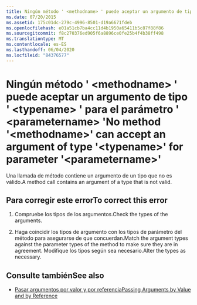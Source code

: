 ```yaml
---
title: Ningún método ' <methodname> ' puede aceptar un argumento de tipo ' <typename> ' para el parámetro ' <parametername> '
ms.date: 07/20/2015
ms.assetid: 175c01dc-279c-4996-8501-d19a6671fdeb
ms.openlocfilehash: e01a51cb7ba4cc11d4b1950a65411b5c87f88f86
ms.sourcegitcommit: f8c270376ed905f6a8896ce0fe25b4f4b38ff498
ms.translationtype: MT
ms.contentlocale: es-ES
ms.lasthandoff: 06/04/2020
ms.locfileid: "84376577"
---
```

# <a name="no-method-methodname-can-accept-an-argument-of-type-typename-for-parameter-parametername"></a><span data-ttu-id="8510c-102">Ningún método ' \<methodname> ' puede aceptar un argumento de tipo ' \<typename> ' para el parámetro ' \<parametername> '</span><span class="sxs-lookup"><span data-stu-id="8510c-102">No method '\<methodname>' can accept an argument of type '\<typename>' for parameter '\<parametername>'</span></span>
<span data-ttu-id="8510c-103">Una llamada de método contiene un argumento de un tipo que no es válido.</span><span class="sxs-lookup"><span data-stu-id="8510c-103">A method call contains an argument of a type that is not valid.</span></span>  
  
## <a name="to-correct-this-error"></a><span data-ttu-id="8510c-104">Para corregir este error</span><span class="sxs-lookup"><span data-stu-id="8510c-104">To correct this error</span></span>  
  
1. <span data-ttu-id="8510c-105">Compruebe los tipos de los argumentos.</span><span class="sxs-lookup"><span data-stu-id="8510c-105">Check the types of the arguments.</span></span>  
  
2. <span data-ttu-id="8510c-106">Haga coincidir los tipos de argumento con los tipos de parámetro del método para asegurarse de que concuerdan.</span><span class="sxs-lookup"><span data-stu-id="8510c-106">Match the argument types against the parameter types of the method to make sure they are in agreement.</span></span> <span data-ttu-id="8510c-107">Modifique los tipos según sea necesario.</span><span class="sxs-lookup"><span data-stu-id="8510c-107">Alter the types as necessary.</span></span>  
  
## <a name="see-also"></a><span data-ttu-id="8510c-108">Consulte también</span><span class="sxs-lookup"><span data-stu-id="8510c-108">See also</span></span>

- [<span data-ttu-id="8510c-109">Pasar argumentos por valor y por referencia</span><span class="sxs-lookup"><span data-stu-id="8510c-109">Passing Arguments by Value and by Reference</span></span>](../programming-guide/language-features/procedures/passing-arguments-by-value-and-by-reference.md)
